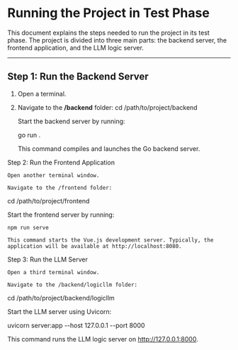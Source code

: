 # Running the Project in Test Phase

This document explains the steps needed to run the project in its test phase. The project is divided into three main parts: the backend server, the frontend application, and the LLM logic server.

---

## Step 1: Run the Backend Server

1. Open a terminal.

2. Navigate to the **/backend** folder:
   cd /path/to/project/backend

    Start the backend server by running:

    go run .

    This command compiles and launches the Go backend server.

Step 2: Run the Frontend Application

    Open another terminal window.

    Navigate to the /frontend folder:

cd /path/to/project/frontend

Start the frontend server by running:

    npm run serve

    This command starts the Vue.js development server. Typically, the application will be available at http://localhost:8080.

Step 3: Run the LLM Server

    Open a third terminal window.

    Navigate to the /backend/logicllm folder:

cd /path/to/project/backend/logicllm

Start the LLM server using Uvicorn:

uvicorn server:app --host 127.0.0.1 --port 8000

This command runs the LLM logic server on http://127.0.0.1:8000.